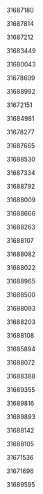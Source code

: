 31687180

31687814

31687212

31683449

31680043

31678699

31688992

31672151

31684981

31678277

31687665

31688530

31687334

31688792

31688009

31688666

31688263

31688107

31688082

31688022

31688965

31688500

31688093

31688203

31688108

31685894

31688072

31688388

31689355

31689816

31689893

31688142

31688105

31671536

31671696

31689595

